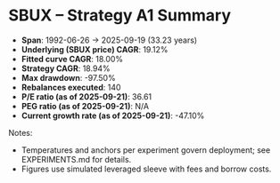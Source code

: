 # SBUX – Strategy A1 Summary

- **Span**: 1992-06-26 → 2025-09-19 (33.23 years)
- **Underlying (SBUX price) CAGR**: 19.12%
- **Fitted curve CAGR**: 18.00%
- **Strategy CAGR**: 18.94%
- **Max drawdown**: -97.50%
- **Rebalances executed**: 140
- **P/E ratio (as of 2025-09-21)**: 36.61
- **PEG ratio (as of 2025-09-21)**: N/A
- **Current growth rate (as of 2025-09-21)**: -47.10%

Notes:

- Temperatures and anchors per experiment govern deployment; see EXPERIMENTS.md for details.
- Figures use simulated leveraged sleeve with fees and borrow costs.
